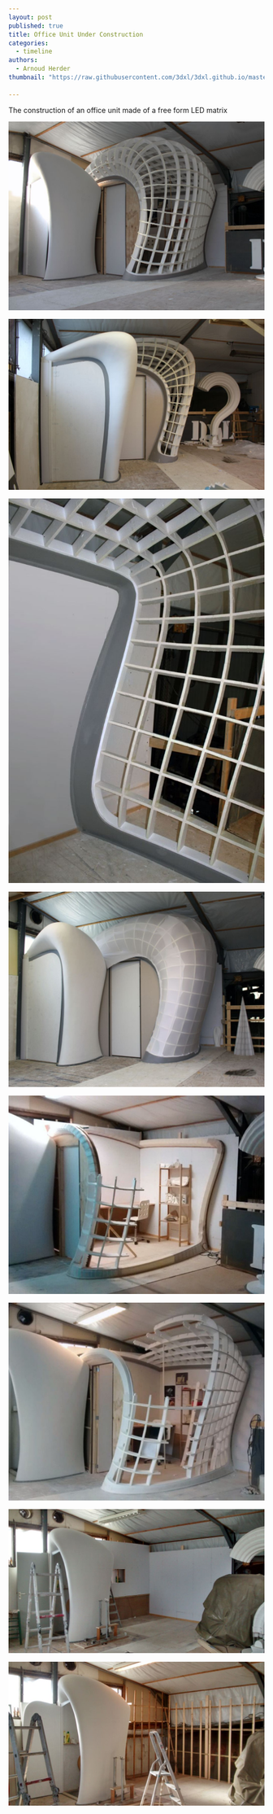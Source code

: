```yaml
---
layout: post
published: true
title: Office Unit Under Construction
categories:
  - timeline
authors:
  - Arnoud Herder
thumbnail: "https://raw.githubusercontent.com/3dxl/3dxl.github.io/master/photos/2014-06-08/02_1.midi.jpg"

---
```

The construction of an office unit made of a free form LED matrix

 		 	   		
 		 	   	
![](https://raw.githubusercontent.com/3dxl/3dxl.github.io/master/photos/2015-01-01/12_img_8757.midi.jpg)

![](https://raw.githubusercontent.com/3dxl/3dxl.github.io/master/photos/2015-01-01/13_img_8823.midi.jpg)

![](https://raw.githubusercontent.com/3dxl/3dxl.github.io/master/photos/2015-01-01/14_img_8835.midi.jpg)

![](https://raw.githubusercontent.com/3dxl/3dxl.github.io/master/photos/2015-01-01/15_img_8870.midi.jpg)

![](https://raw.githubusercontent.com/3dxl/3dxl.github.io/master/photos/2015-01-01/16_img-20140824-wa0001.midi.jpg)

![](https://raw.githubusercontent.com/3dxl/3dxl.github.io/master/photos/2015-01-01/17_img-20140915-wa0000.midi.jpg)

![](https://raw.githubusercontent.com/3dxl/3dxl.github.io/master/photos/2014-06-09/00_img_20140609_151332777_hdr.midi.jpg)
 
![](https://raw.githubusercontent.com/3dxl/3dxl.github.io/master/photos/2014-06-08/04_img_20140608_181504759_hdr.midi.jpg)
